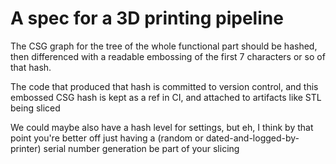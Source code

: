 # A spec for a 3D printing pipeline

The CSG graph for the tree of the whole functional part should be hashed, then differenced with a readable embossing of the first 7 characters or so of that hash.

The code that produced that hash is committed to version control, and this embossed CSG hash is kept as a ref in CI, and attached to artifacts like STL being sliced

We could maybe also have a hash level for settings, but eh, I think by that point you're better off just having a (random or dated-and-logged-by-printer) serial number generation be part of your slicing
